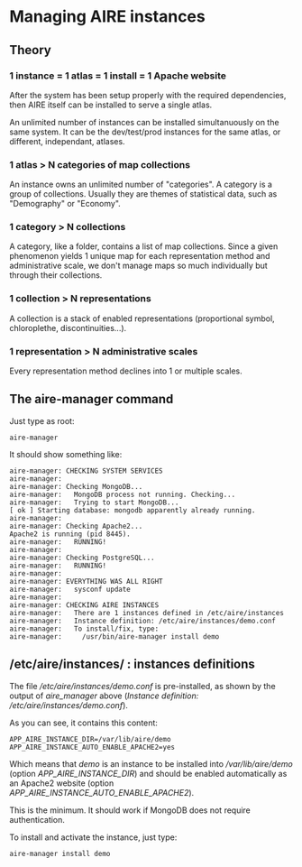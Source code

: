 # Managing AIRE instances

## Theory

### 1 instance = 1 atlas = 1 install = 1 Apache website

After the system has been setup properly with the required dependencies,
then AIRE itself can be installed to serve a single atlas.

An unlimited number of instances can be installed simultanuously on the
same system. It can be the dev/test/prod instances for the same atlas,
or different, independant, atlases.

### 1 atlas > N categories of map collections

An instance owns an unlimited number of "categories".
A category is a group of collections. Usually they are themes of statistical
data, such as "Demography" or "Economy".

### 1 category > N collections

A category, like a folder, contains a list of map collections.
Since a given phenomenon yields 1 unique map for each representation method
and administrative scale, we don't manage maps so much individually but
through their collections.

### 1 collection > N representations

A collection is a stack of enabled representations (proportional symbol,
chloroplethe, discontinuities...).

### 1 representation > N administrative scales

Every representation method declines into 1 or multiple scales.


## The aire-manager command

Just type as root:
```shell
aire-manager
```

It should show something like:
```
aire-manager: CHECKING SYSTEM SERVICES
aire-manager: 
aire-manager: Checking MongoDB...
aire-manager:   MongoDB process not running. Checking...
aire-manager:   Trying to start MongoDB...
[ ok ] Starting database: mongodb apparently already running.
aire-manager: 
aire-manager: Checking Apache2...
Apache2 is running (pid 8445).
aire-manager:   RUNNING!
aire-manager: 
aire-manager: Checking PostgreSQL...
aire-manager:   RUNNING!
aire-manager: 
aire-manager: EVERYTHING WAS ALL RIGHT
aire-manager:   sysconf update
aire-manager: 
aire-manager: CHECKING AIRE INSTANCES
aire-manager:   There are 1 instances defined in /etc/aire/instances
aire-manager:   Instance definition: /etc/aire/instances/demo.conf
aire-manager:   To install/fix, type:
aire-manager:     /usr/bin/aire-manager install demo
```

## /etc/aire/instances/ : instances definitions

The file _/etc/aire/instances/demo.conf_ is pre-installed, as shown by the
output of _aire_manager_ above (_Instance definition: /etc/aire/instances/demo.conf_).

As you can see, it contains this content:
```
APP_AIRE_INSTANCE_DIR=/var/lib/aire/demo
APP_AIRE_INSTANCE_AUTO_ENABLE_APACHE2=yes
```

Which means that _demo_ is an instance to be installed into _/var/lib/aire/demo_
(option _APP_AIRE_INSTANCE_DIR_) and should be enabled automatically as an
Apache2 website (option _APP_AIRE_INSTANCE_AUTO_ENABLE_APACHE2_).

This is the minimum. It should work if MongoDB does not require authentication.

To install and activate the instance, just type:
```
aire-manager install demo
```

